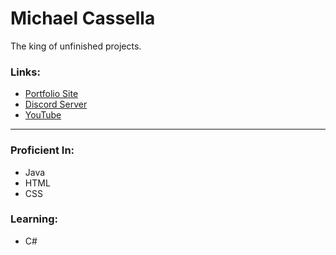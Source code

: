 
# Michael Cassella


The king of unfinished projects.


### Links:


- [Portfolio Site](https://www.youtube.com/channel/UCSXA3l4LSxeDuPfR5FP-Q_g)
- [Discord Server](https://www.youtube.com/channel/UCSXA3l4LSxeDuPfR5FP-Q_g)
- [YouTube](https://www.youtube.com/channel/UCSXA3l4LSxeDuPfR5FP-Q_g)


<hr/>


### Proficient In:


  - Java
  - HTML
  - CSS


### Learning:


  - C#
